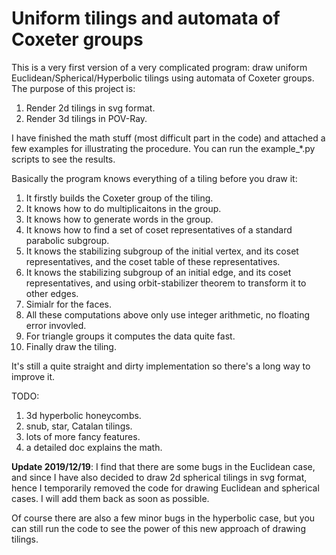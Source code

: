 # Uniform tilings and automata of Coxeter groups

This is a very first version of a very complicated program: draw uniform Euclidean/Spherical/Hyperbolic tilings using automata of Coxeter groups. The purpose of this project is:

1. Render 2d tilings in svg format.
2. Render 3d tilings in POV-Ray.

I have finished the math stuff (most difficult part in the code) and attached a few examples for illustrating the procedure. You can run the example_*.py scripts to see the results.

Basically the program knows everything of a tiling before you draw it:

1. It firstly builds the Coxeter group of the tiling.
2. It knows how to do multiplicaitons in the group.
3. It knows how to generate words in the group.
4. It knows how to find a set of coset representatives of a standard parabolic subgroup.
5. It knows the stabilizing subgroup of the initial vertex, and its coset representatives, and the coset table of these representatives.
6. It knows the stabilizing subgroup of an initial edge, and its coset representatives, and using orbit-stabilizer theorem to transform it to other edges.
7. Simialr for the faces.
8. All these computations above only use integer arithmetic, no floating error invovled.
9. For triangle groups it computes the data quite fast.
10. Finally draw the tiling.

It's still a quite straight and dirty implementation so there's a long way to improve it.

TODO:

1. 3d hyperbolic honeycombs.
2. snub, star, Catalan tilings.
3. lots of more fancy features.
4. a detailed doc explains the math.

**Update 2019/12/19**: I find that there are some bugs in the Euclidean case, and since I have also decided to draw 2d spherical tilings in svg format, hence I temporarily removed the code for drawing Euclidean and spherical cases. I will add them back as soon as possible.

Of course there are also a few minor bugs in the hyperbolic case, but you can still run the code to see the power of this new approach of drawing tilings.
